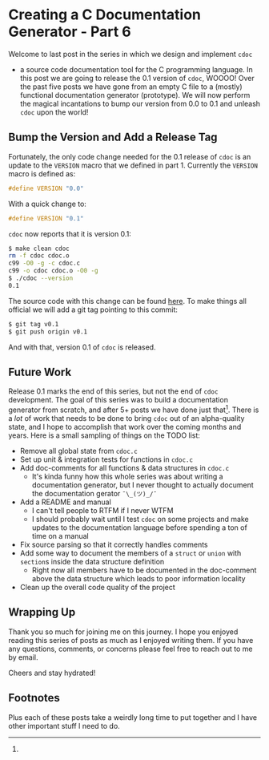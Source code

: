Creating a C Documentation Generator - Part 6
=============================================

Welcome to last post in the series in which we design and implement `cdoc`
- a source code documentation tool for the C programming language.
In this post we are going to release the 0.1 version of `cdoc`, WOOOO!
Over the past five posts we have gone from an empty C file to a (mostly)
functional documentation generator (prototype).
We will now perform the magical incantations to bump our version from 0.0 to
0.1 and unleash `cdoc` upon the world!


## Bump the Version and Add a Release Tag
Fortunately, the only code change needed for the 0.1 release of `cdoc` is an
update to the `VERSION` macro that we defined in part 1.
Currently the `VERSION` macro is defined as:

```c
#define VERSION "0.0"
```

With a quick change to:

```c
#define VERSION "0.1"
```

`cdoc` now reports that it is version 0.1:

```sh
$ make clean cdoc
rm -f cdoc cdoc.o
c99 -O0 -g -c cdoc.c
c99 -o cdoc cdoc.o -O0 -g
$ ./cdoc --version
0.1
```

The source code with this change can be found
[here](https://git.sr.ht/~ashn/cdoc/tree/02af60dc908e28a3ed70b3ed9f487ba869016a3a).
To make things all official we will add a git tag pointing to this commit:

```sh
$ git tag v0.1
$ git push origin v0.1
```

And with that, version 0.1 of `cdoc` is released.

## Future Work

Release 0.1 marks the end of this series, but not the end of `cdoc` development.
The goal of this series was to build a documentation generator from scratch, and
after 5+ posts we have done just that[^1].
There is a *lot* of work that needs to be done to bring `cdoc` out of an
alpha-quality state, and I hope to accomplish that work over the coming months
and years.
Here is a small sampling of things on the TODO list:

+ Remove all global state from `cdoc.c`
+ Set up unit & integration tests for functions in `cdoc.c`
+ Add doc-comments for all functions & data structures in `cdoc.c`
    + It's kinda funny how this whole series was about writing a documentation
      generator, but I never thought to actually document the documentation
      gerator `¯\_(ツ)_/¯`
+ Add a README and manual
    + I can't tell people to RTFM if I never WTFM
    + I should probably wait until I test `cdoc` on some projects and make
      updates to the documentation language before spending a ton of time on a
      manual
+ Fix source parsing so that it correctly handles comments
+ Add some way to document the members of a `struct` or `union` with `section`s
  inside the data structure definition
    + Right now all members have to be documented in the doc-comment above the
      data structure which leads to poor information locality
+ Clean up the overall code quality of the project


## Wrapping Up

Thank you so much for joining me on this journey.
I hope you enjoyed reading this series of posts as much as I enjoyed writing
them.
If you have any questions, comments, or concerns please feel free to reach out
to me by email.

Cheers and stay hydrated!


## Footnotes
[^1]:
Plus each of these posts take a weirdly long time to put together and I have
other important stuff I need to do.
